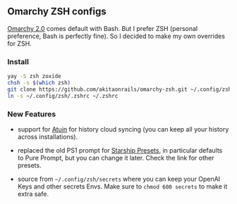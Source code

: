 ## Omarchy ZSH configs

[Omarchy 2.0](https://omarchy.org/) comes default with Bash. But I prefer ZSH (personal preference, Bash is perfectly fine). So I decided to make my own overrides for ZSH.

### Install

```Bash
yay -S zsh zoxide
chsh -s $(which zsh)
git clone https://github.com/akitaonrails/omarchy-zsh.git ~/.config/zsh
ln -s ~/.config/zsh/.zshrc ~/.zshrc 
```

### New Features

* support for [Atuin](https://atuin.sh/) for history cloud syncing (you can keep all your history across installations).

* replaced the old PS1 prompt for [Starship Presets](https://starship.rs/presets/pure-preset), in particular defaults to Pure Prompt, but you can change it later. Check the link for other presets.

* source from `~/.config/zsh/secrets` where you can keep your OpenAI Keys and other secrets Envs. Make sure to `chmod 600 secrets` to make it extra safe.

